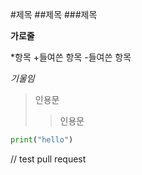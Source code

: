 #제목
##제목
###제목

__가로줄__

*항목
+들여쓴 항목
-들여쓴 항목

_기울임_

>인용문
>>인용문

```python
print("hello")
```
// test pull request
